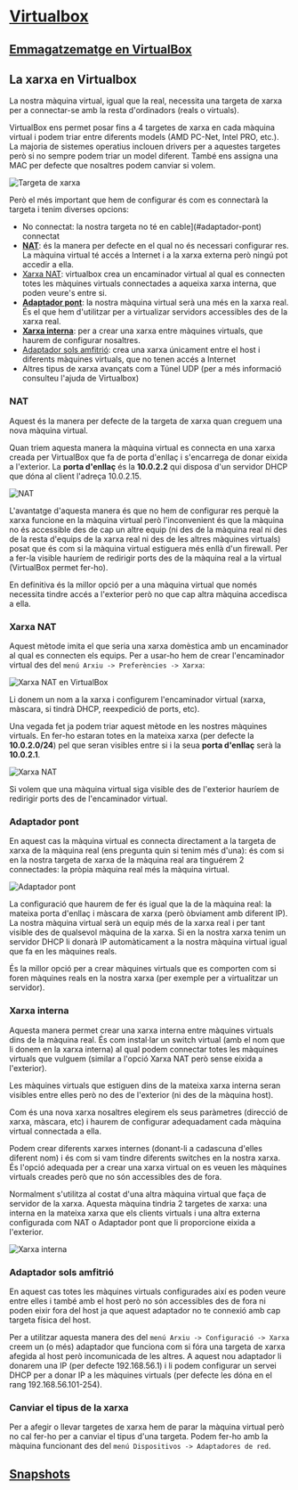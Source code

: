 # [Virtualbox](./README.md)

## [Emmagatzematge en VirtualBox](./emmagatzematge.md)

## La xarxa en Virtualbox
La nostra màquina virtual, igual que la real, necessita una targeta de xarxa per a connectar-se amb la resta d'ordinadors (reals o virtuals).

VirtualBox ens permet posar fins a 4 targetes de xarxa en cada màquina virtual i podem triar entre diferents models (AMD PC-Net, Intel PRO, etc.). La majoria de sistemes operatius inclouen drivers per a aquestes targetes però si no sempre podem triar un model diferent. També ens assigna una MAC per defecte que nosaltres podem canviar si volem.

![Targeta de xarxa](./img/xarxa.png)

Però el més important que hem de configurar és com es connectarà la targeta i tenim diverses opcions:
* No connectat: la nostra targeta no té en cable](#adaptador-pont) connectat
* **[NAT](#nat)**: és la manera per defecte en el qual no és necessari configurar res. La màquina virtual té accés a Internet i a la xarxa externa però ningú pot accedir a ella.
* [Xarxa NAT](#xarxa-nat): virtualbox crea un encaminador virtual al qual es connecten totes les màquines virtuals connectades a aqueixa xarxa interna, que poden veure's entre si.
* **[Adaptador pont](#adaptador-pont)**: la nostra màquina virtual serà una més en la xarxa real. És el que hem d'utilitzar per a virtualizar servidors accessibles des de la xarxa real.
* **[Xarxa interna](#xarxa-interna)**: per a crear una xarxa entre màquines virtuals, que haurem de configurar nosaltres.
* [Adaptador sols amfitrió](#adaptador-sols-amfitrió): crea una xarxa únicament entre el host i diferents màquines virtuals, que no tenen accés a Internet
* Altres tipus de xarxa avançats com a Túnel UDP (per a més informació consulteu l'ajuda de Virtualbox)

### NAT
Aquest és la manera per defecte de la targeta de xarxa quan creguem una nova màquina virtual.

Quan triem aquesta manera la màquina virtual es connecta en una xarxa creada per VirtualBox que fa de porta d'enllaç i s'encarrega de donar eixida a l'exterior. La **porta d'enllaç** és la **10.0.2.2** qui disposa d'un servidor DHCP que dóna al client l'adreça 10.0.2.15.

![NAT](./img/xarxa-nat.png)

L'avantatge d'aquesta manera és que no hem de configurar res perquè la xarxa funcione en la màquina virtual però l'inconvenient és que la màquina no és accessible des de cap un altre equip (ni des de la màquina real ni des de la resta d'equips de la xarxa real ni des de les altres màquines virtuals) posat que és com si la màquina virtual estiguera més enllà d'un firewall. Per a fer-la visible hauríem de redirigir ports des de la màquina real a la virtual (VirtualBox permet fer-ho).

En definitiva és la millor opció per a una màquina virtual que només necessita tindre accés a l'exterior però no que cap altra màquina accedisca a ella.

### Xarxa NAT
Aquest mètode imita el que seria una xarxa domèstica amb un encaminador al qual es connecten els equips. Per a usar-ho hem de crear l'encaminador virtual des del `menú Arxiu -> Preferències -> Xarxa`:

![Xarxa NAT en VirtualBox](./img/xarxa-xarxanat-vb.png)

Li donem un nom a la xarxa i configurem l'encaminador virtual (xarxa, màscara, si tindrà DHCP, reexpedició de ports, etc).

Una vegada fet ja podem triar aquest mètode en les nostres màquines virtuals. En fer-ho estaran totes en la mateixa xarxa (per defecte la **10.0.2.0/24**) pel que seran visibles entre si i la seua **porta d'enllaç** serà la **10.0.2.1**.

![Xarxa NAT](./img/xarxa-xarxanat.png)

Si volem que una màquina virtual siga visible des de l'exterior hauríem de redirigir ports des de l'encaminador virtual.

### Adaptador pont
En aquest cas la màquina virtual es connecta directament a la targeta de xarxa de la màquina real (ens pregunta quin si tenim més d'una): és com si en la nostra targeta de xarxa de la màquina real ara tinguérem 2 connectades: la pròpia màquina real més la màquina virtual.

![Adaptador pont](./img/xarxa-pont.png)

La configuració que haurem de fer és igual que la de la màquina real: la mateixa porta d'enllaç i màscara de xarxa (però òbviament amb diferent IP). La nostra màquina virtual serà un equip més de la xarxa real i per tant visible des de qualsevol màquina de la xarxa. Si en la nostra xarxa tenim un servidor DHCP li donarà IP automàticament a la nostra màquina virtual igual que fa en les màquines reals.

És la millor opció per a crear màquines virtuals que es comporten com si foren màquines reals en la nostra xarxa (per exemple per a virtualitzar un servidor).

### Xarxa interna
Aquesta manera permet crear una xarxa interna entre màquines virtuals dins de la màquina real. És com instal·lar un switch virtual (amb el nom que li donem en la xarxa interna) al qual podem connectar totes les màquines virtuals que vulguem (similar a l'opció Xarxa NAT però sense eixida a l'exterior).

Les màquines virtuals que estiguen dins de la mateixa xarxa interna seran visibles entre elles però no des de l'exterior (ni des de la màquina host).

Com és una nova xarxa nosaltres elegirem els seus paràmetres (direcció de xarxa, màscara, etc) i haurem de configurar adequadament cada màquina virtual connectada a ella.

Podem crear diferents xarxes internes (donant-li a cadascuna d'elles diferent nom) i és com si vam tindre diferents switches en la nostra xarxa. 
És l'opció adequada per a crear una xarxa virtual on es veuen les màquines virtuals creades però que no són accessibles des de fora.

Normalment s'utilitza al costat d'una altra màquina virtual que faça de servidor de la xarxa. Aquesta màquina tindria 2 targetes de xarxa: una interna en la mateixa xarxa que els clients virtuals i una altra externa configurada com NAT o Adaptador pont que li proporcione eixida a l'exterior.

![Xarxa interna](./img/xarxa-interna.png)

### Adaptador sols amfitrió
En aquest cas totes les màquines virtuals configurades així es poden veure entre elles i també amb el host però no són accessibles des de fora ni poden eixir fora del host ja que aquest adaptador no te connexió amb cap targeta física del host.

Per a utilitzar aquesta manera des del `menú Arxiu -> Configuració -> Xarxa` creem un (o més) adaptador que funciona com si fóra una targeta de xarxa afegida al host però incomunicada de les altres. A aquest nou adaptador li donarem una IP (per defecte 192.168.56.1) i li podem configurar un servei DHCP per a donar IP a les màquines virtuals (per defecte les dóna en el rang 192.168.56.101-254).

### Canviar el tipus de la xarxa
Per a afegir o llevar targetes de xarxa hem de parar la màquina virtual però no cal fer-ho per a canviar el tipus d'una targeta. Podem fer-ho amb la màquina funcionant des del `menú Dispositivos -> Adaptadores de red`.

## [Snapshots](./snapshots.md)
